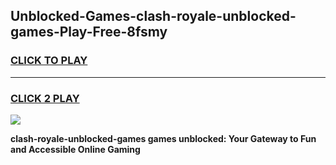 
## Unblocked-Games-clash-royale-unblocked-games-Play-Free-8fsmy
<h3>
<a href="https://premium76.site?title=clash-royale-unblocked-games&ref=15A">CLICK TO PLAY</a></h3>
<hr>

<h3>
<a href="https://premium76.site?title=clash-royale-unblocked-games&ref=15A">CLICK 2 PLAY</a>
  
</h3>

<a href="https://premium76.site?title=clash-royale-unblocked-games&ref=15A"><img src="https://clearcache.store/games.png"></a>


**clash-royale-unblocked-games games unblocked: Your Gateway to Fun and Accessible Online Gaming**
